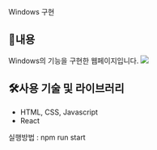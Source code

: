 Windows 구현

## 📄내용
Windows의 기능을 구현한 웹페이지입니다.
<img src="https://github.com/hxxbkk/project/assets/106261455/56cac111-2f72-49a9-be68-0bce4cd7163f">



## 🛠사용 기술 및 라이브러리

- HTML, CSS, Javascript
- React


실행방법 : npm run start

